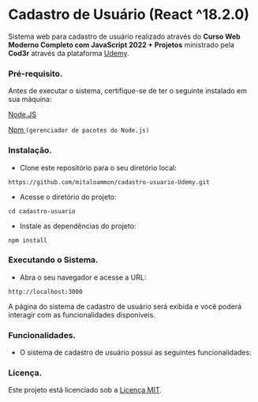 # Cadastro de Usuário (React ^18.2.0)

Sistema web para cadastro de usuário
realizado através do **Curso Web Moderno Completo com JavaScript 2022 + Projetos** ministrado pela **Cod3r**
através da plataforma [Udemy](https://www.udemy.com).

### Pré-requisito.

Antes de executar o sistema, certifique-se de ter o seguinte instalado em sua máquina:

[Node.JS](https://nodejs.org)

[Npm ](https://www.npmjs.com/)`(gerenciador de pacotes do Node.js)`

### Instalação.

- Clone este repositório para o seu diretório local:

`https://github.com/mitaloammon/cadastro-usuario-Udemy.git`

- Acesse o diretório do projeto:

`cd cadastro-usuario`

- Instale as dependências do projeto:

`npm install`

### Executando o Sistema.

- Abra o seu navegador e acesse a URL:

`http://localhost:3000`

A página do sistema de cadastro de usuário será exibida e você poderá interagir com as funcionalidades disponíveis.

### Funcionalidades.

- O sistema de cadastro de usuário possui as seguintes funcionalidades:

### Licença.

Este projeto está licenciado sob a [Licença MIT](https://opensource.org/licenses/MIT).
